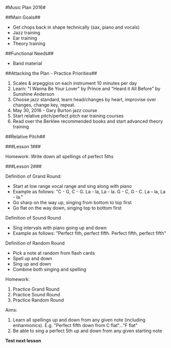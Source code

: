 #Music Plan 2016#

##Main Goals##
* Get chops back in shape technically (sax, piano and vocals)
* Jazz training
* Ear training
* Theory training
 

##Functional Needs##
* Band material
 

##Attacking the Plan - Practice Priorities##
1. Scales & arpeggios on each instrument 10 minutes per day
2. Learn: "I Wanna Be Your Lover" by Prince and "Heard it All Before" by Sunshine Anderson
3. Choose jazz standard, learn head/changes by heart, improvise over changes, change key, repeat.
4. May 30, 2016 - Gary Burton jazz course
5. Start relative pitch/perfect pitch ear training courses
6. Read over the Berklee recommended books and start advanced theory training


##Relative Pitch##

###Lesson 1###

Homework: Write down all spellings of perfect 5ths


###Lesson 2###

Definition of Grand Round:

* Start at low range vocal range and sing along with piano
* Example as follows: "C - G, C - G. La - la, La - la. G - C, G - C. La - la, La - la."
* Go sharp on the way up, singing from bottom to top first
* Go flat on the way down, singing top to bottom first

Definition of Sound Round

* Sing intervals with piano going up and down
* Example as follows: "Perfect fith, perfect fifth. Perfect fifth, perfect fifth"

Definition of Random Round

* Pick a note at random from flash cards
* Spell up and down
* Sing up and down
* Combine both singing and spelling

Homework:

1. Practice Grand Round
2. Practice Sound Round
3. Practice Random Round

Aims:

1. Learn all spellings up and down from any given note (including enharmonics). E.g. "Perfect fifth down from C flat"..."F flat"
2. Be able to sing a perfect 5th up and down from any given starting note


**Test next lesson**



